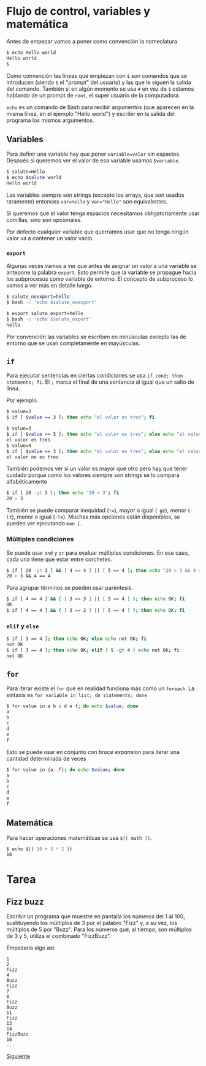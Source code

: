 # Flujo de control, variables y matemática

Antes de empezar vamos a poner como convención la nomeclatura

```bash
$ echo Hello world
Hello world
$
```

Como convención las líneas que empiezan con `$` son comandos que se introducen (siendo `$` el
"prompt" del usuario) y las que le siguen la salida del comando. También si en algún momento se usa
`#` en vez de `$` estamos hablando de un prompt de `root`, el super usuario de la computadora.

`echo` es un comando de Bash para recibir argumentos (que aparecen en la misma línea, en el ejemplo
"Hello world") y escribir en la salida del programa los mismos argumentos.

## Variables

Para definir una variable hay que poner `variable=valor` sin espacios. Después si queremos ver el
valor de esa variable usamos `$variable`.

```bash
$ salute=Hello
$ echo $salute world
Hello world
```

Las variables siempre son strings (excepto los arrays, que son usados raramente) entonces
`var=Hello` y `var="Hello"` son equivalentes.

Si queremos que el valor tenga espacios necesitamos obligatoriamente usar comillas, sino son
opcionales.

Por defecto cualquier variable que querramos usar que no tenga ningún valor va a contener un valor
vacío.

### `export`

Algunas veces vamos a ver que antes de asignar un valor a una variable se antepone la palabra
`export`. Esto permite que la variable se propague hacia los subprocesos como variable de entorno.
El concepto de subproceso lo vamos a ver más en detalle luego.

```bash
$ salute_noexport=hello
$ bash -c 'echo $salute_noexport'

$ export salute_export=hello
$ bash -c 'echo $salute_export'
hello
```

Por convención las variables se escriben en minúsculas excepto las de entorno que se usan
completamente en mayúsculas.

## `if`

Para ejecutar sentencias en ciertas condiciones se usa `if cond; then statments; fi`. El `;` marca
el final de una sentencia al igual que un salto de línea.

Por ejemplo.

```bash
$ value=3
$ if [ $value == 3 ]; then echo "el valor es tres"; fi
```

```bash
$ value=3
$ if [ $value == 3 ]; then echo "el valor es tres"; else echo "el valor no es tres"; fi
el valor es tres
$ value=4
$ if [ $value == 3 ]; then echo "el valor es tres"; else echo "el valor no es tres"; fi
el valor no es tres
```

También podemos ver si un valor es mayor que otro pero hay que tener cuidado porque como los
valores siempre son strings se lo compara alfabéticamente

```bash
$ if [ 20 -gt 3 ]; then echo "20 > 3"; fi
20 > 3
```

También se puede comparar inequidad (`!=`), mayor o igual (`-ge`), menor (`-lt`), menor o igual
(`-le`). Muchas más opciones están disponibles, se pueden ver ejecutando `man [`.

### Múltiples condiciones

Se puede usar `and` y `or` para evaluar múltiples condiciones. En ese caso, cada una tiene que
estar entre corchetes.

```bash
$ if [ 20 -gt 3 ] && [ 4 == 4 ] || [ 5 == 4 ]; then echo "20 > 3 && 4 == 4 || 5 == 5"; fi
20 > 3 && 4 == 4
```

Para agrupar términos se pueden usar paréntesis.

```bash
$ if [ 4 == 4 ] && ( [ 3 == 3 ] || [ 5 == 4 ] ); then echo OK; fi
OK
$ if [ 4 == 4 ] && ( [ 3 == 2 ] || [ 5 == 4 ] ); then echo OK; fi
```

### `elif` y `else`

```bash
$ if [ 3 == 4 ]; then echo OK; else echo not OK; fi
not OK
$ if [ 3 == 4 ]; then echo OK; elif [ 5 -gt 4 ] echo not OK; fi
not OK
```

## `for`

Para iterar existe el `for` que en realidad funciona más como un `foreach`. La sintaxis es
`for variable in list; do statements; done`

```bash
$ for value in a b c d e f; do echo $value; done
a
b
c
d
e
f
```

Esto se puede usar en conjunto con _brace expansion_ para iterar una cantidad determinada de veces

```bash
$ for value in {a..f}; do echo $value; done
a
b
c
d
e
f
```

## Matemática

Para hacer operaciones matemáticas se usa `$(( math ))`.

```bash
$ echo $(( 10 + 3 * 2 ))
16
```

# Tarea

## Fizz buzz

Escribir un programa que muestre en pantalla los números del 1 al 100, sustituyendo los múltiplos
de 3 por el palabro "Fizz" y, a su vez, los múltiplos de 5 por "Buzz". Para los números que, al
tiempo, son múltiplos de 3 y 5, utiliza el combinado "FizzBuzz".

Empezaría algo así:

```
1
2
Fizz
4
Buzz
Fizz
7
8
Fizz
Buzz
11
Fizz
13
14
FizzBuzz
16
...
```

[Siguiente](../02-subcomandos)
